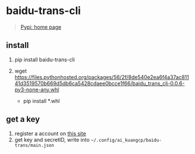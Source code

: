 # baidu-trans-cli
> [Pypi: home page](https://pypi.org/project/baidu-trans-cli/)

## install 
1. pip install baidu-trans-cli

1. wget https://files.pythonhosted.org/packages/56/2f/8de540e2ea6f4a37ac81141d3519570b669d5db6ca5428cdaee0bcce1f66/baidu_trans_cli-0.0.6-py3-none-any.whl
	- pip install *.whl

## get a key 
1. register a account on [this site](http://api.fanyi.baidu.com/api/trans/product/index)
1. get key and secretID, write into `~/.config/ai_kuangcp/baidu-trans/main.json`


